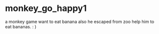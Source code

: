 # monkey_go_happy1
a monkey game want to eat banana also he escaped from zoo help him to eat bananas.  : )
